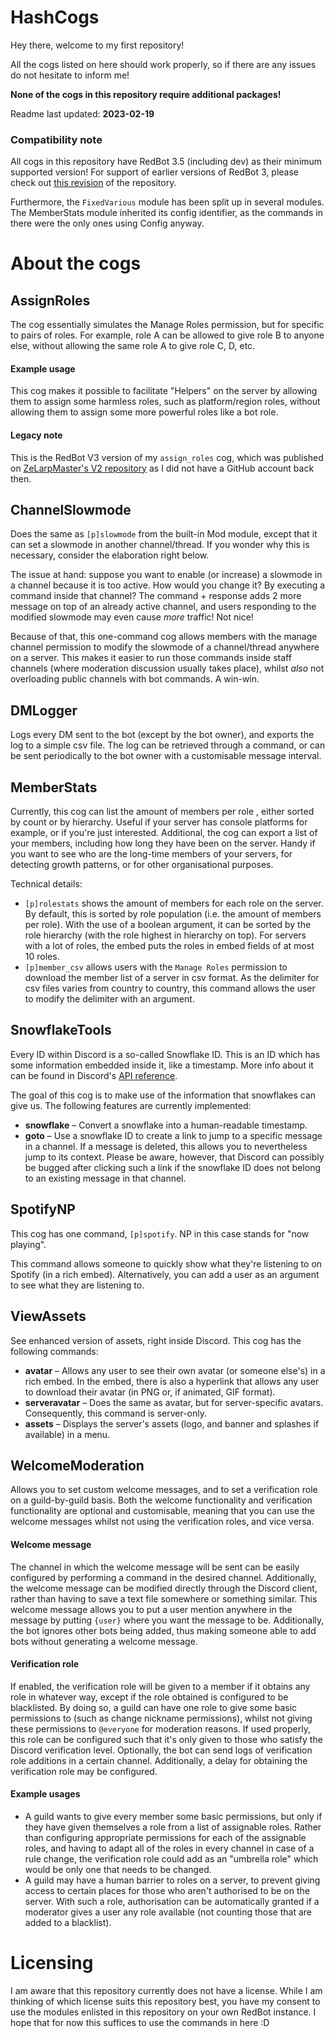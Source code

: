 # HashCogs

Hey there, welcome to my first repository!

All the cogs listed on here should work properly, so if there are any issues do not hesitate to inform me!

**None of the cogs in this repository require additional packages!**

Readme last updated: **2023-02-19**

### Compatibility note
All cogs in this repository have RedBot 3.5 (including dev) as their minimum supported version!
For support of earlier versions of RedBot 3, please check out 
[this revision](https://github.com/FixedThink/HashCogs/tree/1d6ff7f1d2c066713ec137fc5edfe1088cb5de1f)
of the repository.

Furthermore, the `FixedVarious` module has been split up in several modules. 
The MemberStats module inherited its config identifier, as the commands in there were the only ones using Config anyway.

# About the cogs

## AssignRoles
The cog essentially simulates the Manage Roles permission, but for specific to pairs of roles. 
For example, role A can be allowed to give role B to anyone else, without allowing the same role A to give role C, D, etc.

#### Example usage
This cog makes it possible to facilitate "Helpers" on the server by allowing them to assign some harmless roles, 
such as platform/region roles, without allowing them to assign some more powerful roles like a bot role.

#### Legacy note
This is the RedBot V3 version of my `assign_roles` cog, which was published on 
[ZeLarpMaster's V2 repository](https://github.com/ZeLarpMaster/ZeCogs) as I did not have a GitHub account back then.


## ChannelSlowmode

Does the same as `[p]slowmode` from the built-in Mod module, except that it can set a slowmode in another channel/thread. 
If you wonder why this is necessary, consider the elaboration right below.

The issue at hand: suppose you want to enable (or increase) a slowmode in a channel because it is too active. 
How would you change it? By executing a command inside that channel? 
The command + response adds 2 more message on top of an already active channel, 
and users responding to the modified slowmode may even cause _more_ traffic! Not nice!

Because of that, this one-command cog allows members with the manage channel permission to 
modify the slowmode of a channel/thread anywhere on a server. This makes it easier to run those commands inside staff channels 
(where moderation discussion usually takes place), whilst *also* not overloading public channels with bot commands.
A win-win.

## DMLogger
Logs every DM sent to the bot (except by the bot owner), and exports the log to a simple csv file.
The log can be retrieved through a command, or can be sent periodically to the bot owner 
with a customisable message interval.

## MemberStats
Currently, this cog can list the amount of members per role , either sorted by count or by hierarchy. 
Useful if your server has console platforms for example, or if you're just interested.
Additional, the cog can export a list of your members, including how long they have been on the server. Handy if you want to see who are the long-time members of your servers, for detecting growth patterns, or for other organisational purposes.

Technical details: 
- `[p]rolestats` shows the amount of members for each role on the server. By default, this is sorted by role population (i.e. the amount of members per role). 
With the use of a boolean argument, it can be sorted by the role hierarchy (with the role highest in hierarchy on top). 
For servers with a lot of roles, the embed puts the roles in embed fields of at most 10 roles. 
- `[p]member_csv` allows users with the `Manage Roles` permission to download the member list of a server in csv format. 
As the delimiter for csv files varies from country to country, this command allows the user to modify the delimiter with an argument.


## SnowflakeTools
Every ID within Discord is a so-called Snowflake ID. 
This is an ID which has some information embedded inside it, like a timestamp. 
More info about it can be found in Discord's 
[API reference](https://discord.com/developers/docs/reference#snowflakes).

The goal of this cog is to make use of the information that snowflakes can give us. The following features are currently implemented:
- **snowflake** – Convert a snowflake into a human-readable timestamp.
- **goto** – Use a snowflake ID to create a link to jump to a specific message in a channel. 
If a message is deleted, this allows you to nevertheless jump to its context. 
Please be aware, however, that Discord can possibly be bugged after clicking such a link 
if the snowflake ID does not belong to an existing message in that channel.

## SpotifyNP
This cog has one command, `[p]spotify`. NP in this case stands for "now playing".  

This command allows someone to quickly show what they're listening to on Spotify (in a rich embed). 
Alternatively, you can add a user as an argument to see what they are listening to.

## ViewAssets

See enhanced version of assets, right inside Discord. This cog has the following commands:

- **avatar** – Allows any user to see their own avatar (or someone else's) in a rich embed. In the embed, there is also a hyperlink that allows any user to download their avatar (in PNG or, if animated, GIF format).
- **serveravatar** – Does the same as avatar, but for server-specific avatars. Consequently, this command is server-only.
- **assets** – Displays the server's assets (logo, and banner and splashes if available) in a menu.

## WelcomeModeration
Allows you to set custom welcome messages, and to set a verification role on a guild-by-guild basis. 
Both the welcome functionality and verification functionality are optional and customisable, 
meaning that you can use the welcome messages whilst not using the verification roles, and vice versa.

#### Welcome message
The channel in which the welcome message will be sent can be easily configured by performing a command in the desired channel. 
Additionally, the welcome message can be modified directly through the Discord client, 
rather than having to save a text file somewhere or something similar. 
This welcome message allows you to put a user mention anywhere in the message by putting `{user}` where you want the message to be. 
Additionally, the bot ignores other bots being added, thus making someone able to add bots without generating a welcome message.

#### Verification role
If enabled, the verification role will be given to a member if it obtains any role in whatever way, 
except if the role obtained is configured to be blacklisted. By doing so, 
a guild can have one role to give some basic permissions to (such as change nickname permissions), 
whilst not giving these permissions to `@everyone` for moderation reasons. 
If used properly, this role can be configured such that it's only given to those who satisfy the Discord verification level.
Optionally, the bot can send logs of verification role additions in a certain channel. 
Additionally, a delay for obtaining the verification role may be configured.

#### Example usages
- A guild wants to give every member some basic permissions, but only if they have given themselves a role from a list of assignable roles. 
Rather than configuring appropriate permissions for each of the assignable roles, 
and having to adapt all of the roles in every channel in case of a rule change, 
the verification role could add as an "umbrella role" which would be only one that needs to be changed.
- A guild may have a human barrier to roles on a server, 
to prevent giving access to certain places for those who aren't authorised to be on the server. 
With such a role, authorisation can be automatically granted if a moderator gives a user any role available 
(not counting those that are added to a blacklist).

# Licensing

I am aware that this repository currently does not have a license. 
While I am thinking of which license suits this repository best, 
you have my consent to use the modules enlisted in this repository on your own RedBot instance.
I hope that for now this suffices to use the commands in here :D